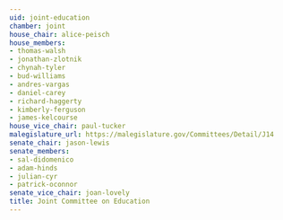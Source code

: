 ```yaml
---
uid: joint-education
chamber: joint
house_chair: alice-peisch
house_members:
- thomas-walsh
- jonathan-zlotnik
- chynah-tyler
- bud-williams
- andres-vargas
- daniel-carey
- richard-haggerty
- kimberly-ferguson
- james-kelcourse
house_vice_chair: paul-tucker
malegislature_url: https://malegislature.gov/Committees/Detail/J14
senate_chair: jason-lewis
senate_members:
- sal-didomenico
- adam-hinds
- julian-cyr
- patrick-oconnor
senate_vice_chair: joan-lovely
title: Joint Committee on Education
---
```

